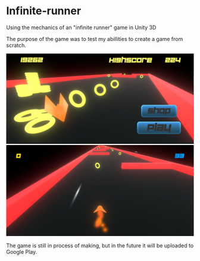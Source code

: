 # Infinite-runner

Using the mechanics of an "infinite runner" game in Unity 3D

The purpose of the game was to test my abillities to create a game from scratch.

![](shipraceFD.jpg)  ![](shiprace.jpg)

The game is still in process of making, but in the future it will be uploaded to Google Play.
